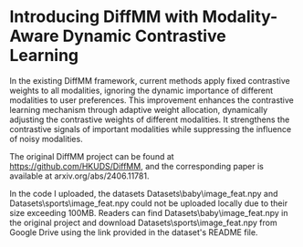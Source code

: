 # Introducing DiffMM with Modality-Aware Dynamic Contrastive Learning
 In the existing DiffMM framework, current methods apply fixed contrastive weights to all modalities, ignoring the dynamic importance of different modalities to user preferences. This improvement enhances the contrastive learning mechanism through adaptive weight allocation, dynamically adjusting the contrastive weights of different modalities. It strengthens the contrastive signals of important modalities while suppressing the influence of noisy modalities.
 
 The original DiffMM project can be found at https://github.com/HKUDS/DiffMM, and the corresponding paper is available at arxiv.org/abs/2406.11781.
 
 In the code I uploaded, the datasets Datasets\baby\image_feat.npy and Datasets\sports\image_feat.npy could not be uploaded locally due to their size exceeding 100MB. Readers can find Datasets\baby\image_feat.npy in the original project and download Datasets\sports\image_feat.npy from Google Drive using the link provided in the dataset's README file.
